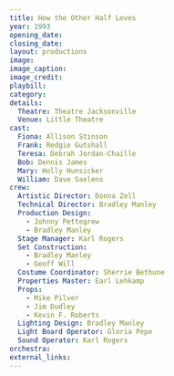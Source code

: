 ```yaml
---
title: How the Other Half Loves
year: 1993
opening_date: 
closing_date: 
layout: productions
image:
image_caption:
image_credit:
playbill: 
category: 
details:
  Theatre: Theatre Jacksonville
  Venue: Little Theatre
cast:
  Fiona: Allison Stinson
  Frank: Redgie Gutshall
  Teresa: Debrah Jordan-Chaille
  Bob: Dennis James
  Mary: Holly Hunsicker
  William: Dave Saelens
crew:
  Artistic Director: Donna Zell
  Technical Director: Bradley Manley
  Production Design: 
    - Johnny Pettegrew
    - Bradley Manley
  Stage Manager: Karl Rogers
  Set Construction: 
    - Bradley Manley
    - Geoff Will
  Costume Coordinator: Sherrie Bethune
  Properties Master: Earl Lehkamp
  Props: 
    - Mike Pilver
    - Jim Dudley
    - Kevin F. Roberts
  Lighting Design: Bradley Manley
  Light Board Operator: Gloria Pepe
  Sound Operator: Karl Rogers
orchestra:
external_links:
---
```

